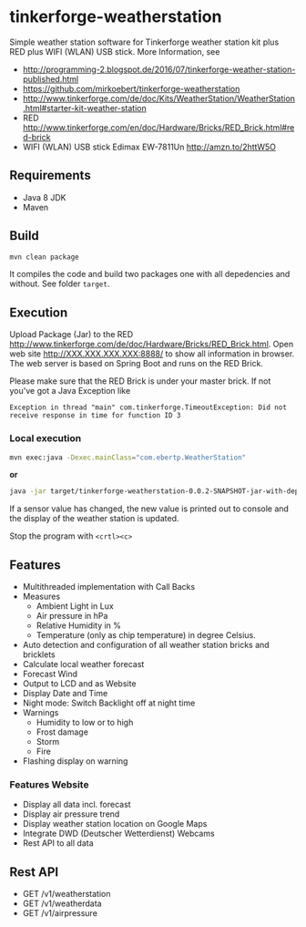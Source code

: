# tinkerforge-weatherstation
Simple weather station software for Tinkerforge weather station kit plus RED plus WIFI (WLAN) USB stick.
More Information, see 
* http://programming-2.blogspot.de/2016/07/tinkerforge-weather-station-published.html
* https://github.com/mirkoebert/tinkerforge-weatherstation
* http://www.tinkerforge.com/de/doc/Kits/WeatherStation/WeatherStation.html#starter-kit-weather-station
* RED http://www.tinkerforge.com/en/doc/Hardware/Bricks/RED_Brick.html#red-brick
* WIFI (WLAN) USB stick Edimax EW-7811Un http://amzn.to/2httW5O

## Requirements
* Java 8 JDK
* Maven 

## Build
```bash
mvn clean package
```
It compiles the code and build two packages one with all depedencies and without.
See folder `target`.

## Execution
Upload Package (Jar) to the RED http://www.tinkerforge.com/de/doc/Hardware/Bricks/RED_Brick.html. Open web site http://XXX.XXX.XXX.XXX:8888/ to show all information in browser. The web server is based on Spring Boot and runs on the RED Brick. 

Please make sure that the RED Brick is under your master brick. If not you've got a Java Exception like  

```
Exception in thread "main" com.tinkerforge.TimeoutException: Did not receive response in time for function ID 3
```

### Local execution

```bash
mvn exec:java -Dexec.mainClass="com.ebertp.WeatherStation"
```

**or**


```bash
java -jar target/tinkerforge-weatherstation-0.0.2-SNAPSHOT-jar-with-dependencies.jar 
```
If a sensor value has changed, the new value is printed out to console and the display of the weather station is updated.


Stop the program with `<crtl><c>`



## Features
* Multithreaded implementation with Call Backs
* Measures 
  * Ambient Light in Lux
  * Air pressure in hPa
  * Relative Humidity in %
  * Temperature (only as chip temperature) in degree Celsius.
* Auto detection and configuration of all weather station bricks and bricklets
* Calculate local weather forecast
* Forecast Wind
* Output to LCD and as Website
* Display Date and Time
* Night mode: Switch Backlight off at night time
* Warnings
  * Humidity to low or to high
  * Frost damage
  * Storm
  * Fire
* Flashing display on warning

### Features Website
* Display all data incl. forecast
* Display air pressure trend
* Display weather station location on Google Maps
* Integrate DWD (Deutscher Wetterdienst) Webcams
* Rest API to all data

## Rest API
* GET /v1/weatherstation
* GET /v1/weatherdata
* GET /v1/airpressure
